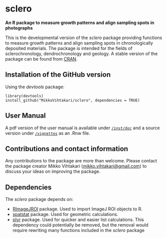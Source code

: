sclero
======
**An R package to measure growth patterns and align sampling spots in photographs**

This is the developmental version of the *sclero* package providing functions to measure growth patterns and align sampling spots in chronologically deposited materials. The package is intended for the fields of sclerochronology, dendrochronology and geology. A stable version of the package can be found from [CRAN][CRAN].

Installation of the GitHub version
-------
Using the *devtools* package:
```{r}
library(devtools)
install_github("MikkoVihtakari/sclero", dependencies = TRUE)
```

User Manual
-------
A pdf version of the user manual is available under [`/inst/doc`][doc] and a source version under [`/vignettes`][vignettes] as an .Rnw file.

Contributions and contact information
-------
Any contributions to the package are more than welcome. Please contact the package creator Mikko Vihtakari (<mikko.vihtakari@gmail.com>) to discuss your ideas on improving the package.

Dependencies
--------
The *sclero* package depends on:
- [RImageJROI][RImageJROI] package. Used to import ImageJ ROI objects to R.
- [spatstat][spatstat] package. Used for geometric calculations.
- [plyr][plyr] package. Used for quicker and easier list calculations. This dependency could potentially be removed, but the removal would require rewriting many functions included in the *sclero* package

[CRAN]: https://cran.r-project.org/package=sclero
[RImageJROI]: https://github.com/davidcsterratt/RImageJROI
[spatstat]: http://cran.r-project.org/web/packages/spatstat/index.html
[plyr]: https://github.com/hadley/plyr
[doc]: https://github.com/MikkoVihtakari/sclero/tree/master/inst/doc
[vignettes]: https://github.com/MikkoVihtakari/sclero/tree/master/vignettes
[thesis]: http://hdl.handle.net/10037/7152
